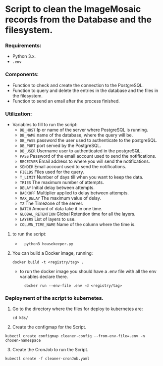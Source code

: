 # Script to clean the ImageMosaic records from the Database and the filesystem.

### Requirements:
- Python 3.x.
- `.env`

### Components:
- Function to check and create the connection to the PostgreSQL.
- Function to query and delete the entries in the database and the files in the filesystem.
- Function to send an email after the process finished.

### Utilization:
- Variables to fill to run the script:
   - `DB_HOST`   Ip or name of the server where PostgreSQL is running.
   - `DB_NAME`   name of the database, where the query will be.
   - `DB_PASS`   password the user used to authenticate to the postgreSQL.
   - `DB_PORT`   port served by the PostgreSQL.
   - `DB_USER`   Username user to authenticated in the postgreSQL.
   - `PASS`      Password of the email account used to send the notifications.
   - `RECEIVER`  Email address to where you will send the notifications.  
   - `SENDER`    Email account used to send the notifications.
   - `FIELDS`    Files used for the query.
   - `T_LIMIT`   Number of days till when you want to keep the data.
   - `TRIES`     The maximum number of attempts.
   - `DELAY`     Initial delay between attempts.
   - `BACKOFF`   Multiplier applied to delay between attempts.
   - `MAX_DELAY` The maximum value of delay.
   - `TZ`        The Timezone of the server.
   - `BATCH`     Amount of data take it in one time.
   - `GLOBAL_RETENTION` Global Retention time for all the layers.
   - `LAYERS`    List of layers to use.
   - `COLUMN_TIME_NAME` Name of the column where the time is.

1. to run the script:
    - ```shell
        python3 housekeeper.py
      ```
2. You can build a Docker image, running:
    ```shell
    docker build -t <registry/tag> .
    ```
    - to run the docker image you should have a .env file with all the env variables declare there.
      ```shell
        docker run --env-file .env -d <registry/tag>
      ```

### Deployment of the script to kubernetes.

1. Go to the directory where the files for deploy to kubernetes are:
    ```shell
    cd k8s/
    ```
2. Create the configmap for the Script.
  ```shell
  kubectl create configmap cleaner-config --from-env-file=.env -n chosen-namespace
  ```
3. Create the CronJob to run the Script.
  ```shell
  kubectl create -f cleaner-cronJob.yaml
  ```
